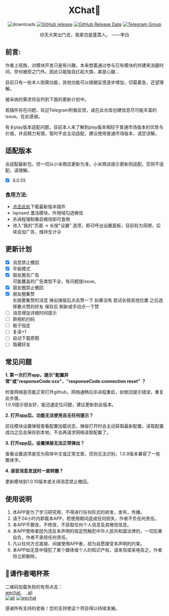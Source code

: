 <div align="center">
<h1>XChat👋</h1>

![downloads](https://img.shields.io/github/downloads/Xposed-Modules-Repo/com.xchat/total)
[![GitHub release](https://img.shields.io/github/v/release/Xposed-Modules-Repo/com.xchat)](https://github.com/Xposed-Modules-Repo/com.xchat/releases)
[![GitHub Release Date](https://img.shields.io/github/release-date/Xposed-Modules-Repo/com.xchat)](https://github.com/Xposed-Modules-Repo/com.xchat/releases)
[![Telegram Group](https://img.shields.io/badge/Telegram-Group-blue.svg?logo=telegram)](https://t.me/+nEjdxdGpwCVhNzNl)

<p>仰天大笑出门去，我辈岂是蓬蒿人。  ——李白</p>
</div>


## 前言:
  <p>作者上班族，对模块开发只是有兴趣，本来想着通过参与已有模块的共建来消磨时间，奈何被拒之门外。因此只能独自扛起大旗，甚是心酸...</p>
  <p>目前只有一些本人刚需功能，其他功能可以根据反馈逐步增加，切莫着急，还望理解。</p>
  <p>被采纳的需求将会列到下面的更新计划中。</p>
  <p>若插件存在问题，欢迎Telegram积极反馈，或在此仓库创建信息尽可能丰富的issue。在此感谢。</p>
  <p>有关play版本适配问题，目前本人未了解到play版本相较于普通市场版本的优势与价值，并且精力有限，暂时不会主动适配，建议使用普通市场版本，请您谅解。</p>
  
## 适配版本
会适配最新包，但一切以小米商店更新为准，小米商店提示更新则适配，否则不适配，请理解。
- [x] 8.0.55

### 食用方法:
- <a href="https://github.com/Xposed-Modules-Repo/com.xchat/releases">点击此处</a>下载最新版本插件
- lsposed 激活模块，作用域勾选微信
- 杀进程强制重启微信即可食用
- 进入”我的“页面 -> 长按"设置" 选项，即可呼出设置面板，目前较为简陋，后续会加广告，维持生计😜
  
## 更新计划
- [x] 消息禁止撤回
- [x] 平板模式
- [x] 朋友圈去广告  
可能覆盖的广告类型不全，有问题提issue。
- [x] 朋友圈禁止撤回
- [x] 朋友圈集赞  
长按要集赞的消息 弹出弹层后点击赞一下  如果没有 尝试长按其他位置 之后选择要点赞的好友 保存后 刷新或手动点一下赞
- [ ] 消息增加详细时间提示
- [ ] 原相机扫码
- [ ] 骰子指定
- [ ] 复读+1
- [ ] 自动下载原图
- [ ] 隐藏好友
        
## 常见问题
**1. 第一次打开app，提示"配置异常"或"responseCode:xxx"、"responseCode:connection reset" ？**  
  
   检查网络是否能正常打开github，网络通畅后杀进程重启，如依旧提示错误，重复此步骤。  
   1.0.9提示很友好，能迅速定位问题，建议更新到此版本。
    
**2. 打开app后，功能无法使用且无任何提示？**

   前往模块设置弹层查看配置加载状态，弹层打开时会主动获取最新配置，读取配置成功之后会保存到本地，不会再请求网络读取配置了。
   
**3. 打开app后，设置弹层无法正常弹出？**  

   查看设置选项是否为简体中文或正常文案，否则无法识别，1.0.9版本兼容了一些繁体字。  
   
**4. 语音消息发送时一直转圈？**  

   更新模块到1.0.10版本或关闭消息禁止撤回。
   
## 使用说明
1. 本APP是为了学习研究用，不得进行任何形式的转发，发布，传播。
2. 请于24小时内卸载本APP。若使用期间造成任何损失，作者不负任何责任。
3. 本APP不篡改，不修改，不获取任何个人信息及其微信信息。
4. 本APP使用者因为违反本声明的规定而触犯中华人民共和国法律的，一切后果自负，作者不承担任何责任。
5. 凡以任何方式直接、间接使用APP者，视为自愿接受本声明的约束。
6. 本APP如无意中侵犯了某个媒体或个人的知识产权，请来信或来电告之，作者将立即删除。

## 🙏请作者喝杯茶
二维码加载失败的有劳点击：  
<a href="http://39.106.52.143/image/paymentCodeWechat"> wechat </a> &nbsp;&nbsp;&nbsp;&nbsp;<a href="http://39.106.52.143/image/paymentCodeAli.png"> ali </a>  
[![ali](http://39.106.52.143/image/paymentCodeAli.png)](http://39.106.52.143/image/paymentCodeAli.png)
[![wechat](http://39.106.52.143/image/paymentCodeWechat.png)](http://39.106.52.143/image/paymentCodeWechat.png)
  
感谢所有支持的老板！您的支持使这个项目得以持续发展。

